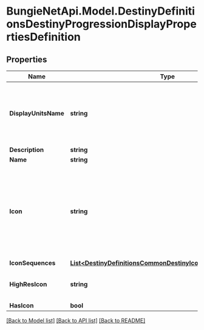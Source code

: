 
# BungieNetApi.Model.DestinyDefinitionsDestinyProgressionDisplayPropertiesDefinition

## Properties

Name | Type | Description | Notes
------------ | ------------- | ------------- | -------------
**DisplayUnitsName** | **string** | When progressions show your \&quot;experience\&quot; gained, that bar has units (i.e. \&quot;Experience\&quot;, \&quot;Bad Dudes Snuffed Out\&quot;, whatever). This is the localized string for that unit of measurement. | [optional] 
**Description** | **string** |  | [optional] 
**Name** | **string** |  | [optional] 
**Icon** | **string** | Note that \&quot;icon\&quot; is sometimes misleading, and should be interpreted in the context of the entity. For instance, in Destiny 1 the DestinyRecordBookDefinition&#39;s icon was a big picture of a book.  But usually, it will be a small square image that you can use as... well, an icon.  They are currently represented as 96px x 96px images. | [optional] 
**IconSequences** | [**List&lt;DestinyDefinitionsCommonDestinyIconSequenceDefinition&gt;**](DestinyDefinitionsCommonDestinyIconSequenceDefinition.md) |  | [optional] 
**HighResIcon** | **string** | If this item has a high-res icon (at least for now, many things won&#39;t), then the path to that icon will be here. | [optional] 
**HasIcon** | **bool** |  | [optional] 

[[Back to Model list]](../README.md#documentation-for-models)
[[Back to API list]](../README.md#documentation-for-api-endpoints)
[[Back to README]](../README.md)

